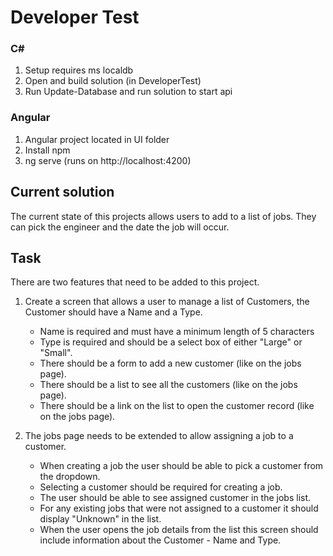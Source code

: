 # Developer Test


### C#
1. Setup requires ms localdb
2. Open and build solution (in DeveloperTest)
3. Run Update-Database and run solution to start api

### Angular
1. Angular project located in UI folder
2. Install npm
3. ng serve (runs on http://localhost:4200)


## Current solution

The current state of this projects allows users to add to a list of jobs. They can pick the engineer and the date the job will occur.

## Task

There are two features that need to be added to this project.

1. Create a screen that allows a user to manage a list of Customers, the Customer should have a Name and a Type.
   - Name is required and must have a minimum length of 5 characters
   - Type is required and should be a select box of either "Large" or "Small".
   - There should be a form to add a new customer (like on the jobs page).
   - There should be a list to see all the customers (like on the jobs page).
   - There should be a link on the list to open the customer record (like on the jobs page).

2. The jobs page needs to be extended to allow assigning a job to a customer.
   - When creating a job the user should be able to pick a customer from the dropdown.
   - Selecting a customer should be required for creating a job.
   - The user should be able to see assigned customer in the jobs list.
   - For any existing jobs that were not assigned to a customer it should display "Unknown" in the list.
   - When the user opens the job details from the list this screen should include information about the Customer - Name and Type.